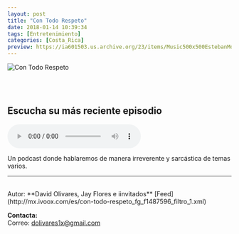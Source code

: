 ```yaml
---
layout: post
title: "Con Todo Respeto"
date: 2018-01-14 10:39:34
tags: [Entretenimiento]
categories: [Costa_Rica]
preview: https://ia601503.us.archive.org/23/items/Music500x500EstebanMontoya/Contodorespeto300.jpg
---
```


![Con Todo Respeto](https://ia601503.us.archive.org/23/items/Music500x500EstebanMontoya/Contodorespeto500.jpg)

<br/>
<br/>

## Escucha su más reciente episodio

<!--reproductor-feed=http://mx.ivoox.com/es/con-todo-respeto_fg_f1487596_filtro_1.xml-->
<!--reproductor-start-->
<audio id="audio" preload="auto" controls="" src="http://www.ivoox.com/ep-02-c-r-pais-mas-feliz-del_mf_23016649_feed_1.mp3"></audio>
<!--reproductor-end-->

Un podcast donde hablaremos de manera irreverente y sarcástica de temas varios.

_ _ _
<br>
Autor: **David Olivares, Jay Flores e iinvitados**  
[Feed](http://mx.ivoox.com/es/con-todo-respeto_fg_f1487596_filtro_1.xml)  



**Contacta:**  
Correo: [dolivares1x@gmail.com](mailto:dolivares1x@gmail.com)  
